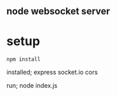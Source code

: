 ## node websocket server
# setup
    npm install

installed;
    express
    socket.io
    cors

run;
node index.js
